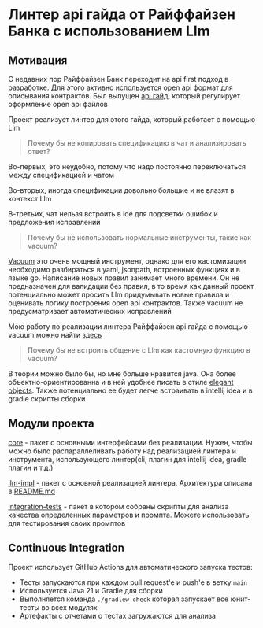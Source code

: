 # Линтер api гайда от Райффайзен Банка с использованием Llm

## Мотивация

С недавних пор Райффайзен Банк переходит на api first подход в разработке.
Для этого активно используется open api формат для описывания контрактов.
Был выпущен [api гайд](https://github.com/Raiffeisen-DGTL/rest-api-guide),
который регулирует оформление open api файлов

Проект реализует линтер для этого гайда,
который работает с помощью Llm

> Почему бы не копировать спецификацию в чат и анализировать ответ?

Во-первых, это неудобно, потому что надо постоянно переключаться между спецификацией и чатом

Во-вторых, иногда спецификации довольно большие и не влазят в контекст Llm

В-третьих, чат нельзя встроить в ide для подсветки ошибок и предложения исправлений

> Почему бы не использовать нормальные инструменты, такие как vacuum?

[Vacuum](https://github.com/daveshanley/vacuum) это очень мощный инструмент, 
однако для его кастомизации необходимо разбираться в yaml, jsonpath, встроенных функциях
и в языке go. Написание новых правил занимает много времени. Он не предназначен для
валидации без правил, в то время как данный проект потенциально может
просить Llm придумывать новые правила и оценивать логику построения open api контрактов.
Также vacuum не предусматривает автоматических исправлений

Мою работу по реализации линтера Райффайзен api гайда с помощью vacuum можно найти 
[здесь](https://github.com/Marat-Tim/Raiffeisen-VacuumExtensions)

> Почему бы не встроить общение с Llm как кастомную функцию в vacuum?

В теории можно было бы, но мне больше нравится java. 
Она более объектно-ориентированна и в ней удобнее писать в стиле 
[elegant objects](https://www.elegantobjects.org/).
Также потенциально ее будет легче встраивать в intellij idea 
и в gradle скрипты сборки

## Модули проекта

[core](./core) - пакет с основными интерфейсами без реализации. 
Нужен, чтобы можно было распараллеливать работу над реализацией линтера и
инструмента, использующего линтер(cli, плагин для intellij idea, gradle плагин и т.д.)

[llm-impl](./llm-impl) - пакет с основной реализацией линтера. Архитектура описана в [README.md](./llm-impl/README.md)

[integration-tests](./integration-tests) - пакет в котором собраны скрипты для анализа качества
определенных параметров и промпта. Можете использовать для тестирования своих промптов

## Continuous Integration

Проект использует GitHub Actions для автоматического запуска тестов:
- Тесты запускаются при каждом pull request'е и push'е в ветку `main`
- Используется Java 21 и Gradle для сборки
- Выполняется команда `./gradlew check` которая запускает все юнит-тесты во всех модулях
- Артефакты с отчетами о тестах загружаются для анализа
